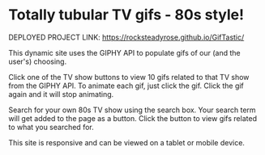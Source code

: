 # Totally tubular TV gifs - 80s style!

DEPLOYED PROJECT LINK: https://rocksteadyrose.github.io/GifTastic/


This dynamic site uses the GIPHY API to populate gifs of our (and the user's) choosing.

Click one of the TV show buttons to view 10 gifs related to that TV show from the GIPHY API. To animate each gif, just click the gif. Click the gif again and it will stop animating.

Search for your own 80s TV show using the search box. Your search term will get added to the page as a button. Click the button to view gifs related to what you searched for.

This site is responsive and can be viewed on a tablet or mobile device.
